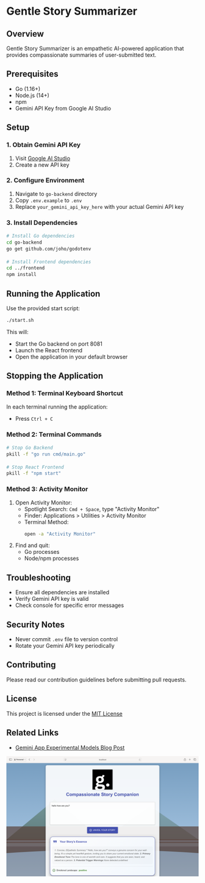 # Gentle Story Summarizer

## Overview
Gentle Story Summarizer is an empathetic AI-powered application that provides compassionate summaries of user-submitted text.

## Prerequisites
- Go (1.16+)
- Node.js (14+)
- npm
- Gemini API Key from Google AI Studio

## Setup

### 1. Obtain Gemini API Key
1. Visit [Google AI Studio](https://makersuite.google.com/app/apikey)
2. Create a new API key

### 2. Configure Environment
1. Navigate to `go-backend` directory
2. Copy `.env.example` to `.env`
3. Replace `your_gemini_api_key_here` with your actual Gemini API key

### 3. Install Dependencies
```bash
# Install Go dependencies
cd go-backend
go get github.com/joho/godotenv

# Install Frontend dependencies
cd ../frontend
npm install
```

## Running the Application
Use the provided start script:
```bash
./start.sh
```

This will:
- Start the Go backend on port 8081
- Launch the React frontend
- Open the application in your default browser

## Stopping the Application

### Method 1: Terminal Keyboard Shortcut
In each terminal running the application:
- Press `Ctrl + C`

### Method 2: Terminal Commands
```bash
# Stop Go Backend
pkill -f "go run cmd/main.go"

# Stop React Frontend
pkill -f "npm start"
```

### Method 3: Activity Monitor
1. Open Activity Monitor:
   - Spotlight Search: `Cmd + Space`, type "Activity Monitor"
   - Finder: Applications > Utilities > Activity Monitor
   - Terminal Method:
     ```bash
     open -a "Activity Monitor"
     ```
2. Find and quit:
   - Go processes
   - Node/npm processes

## Troubleshooting
- Ensure all dependencies are installed
- Verify Gemini API key is valid
- Check console for specific error messages

## Security Notes
- Never commit `.env` file to version control
- Rotate your Gemini API key periodically

## Contributing
Please read our contribution guidelines before submitting pull requests.

## License
This project is licensed under the [MIT License](https://github.com/Gravity-Blog/gentle-story-summ/blob/main/LICENSE)

## Related Links
- [Gemini App Experimental Models Blog Post](https://blog.google/feed/gemini-app-experimental-models/)

![App Screenshot](https://github.com/Gravity-Blog/gentle-story-summ/blob/main/frontend/public/Screenshot.png)

